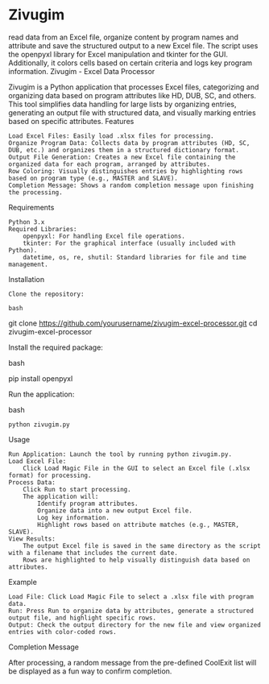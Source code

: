 # Zivugim
read data from an Excel file, organize content by program names and attribute and save the structured output to a new Excel file. The script uses the openpyxl library for Excel manipulation and tkinter for the GUI. Additionally, it colors cells based on certain criteria and logs key program information.
Zivugim - Excel Data Processor

Zivugim is a Python application that processes Excel files, categorizing and organizing data based on program attributes like HD, DUB, SC, and others. This tool simplifies data handling for large lists by organizing entries, generating an output file with structured data, and visually marking entries based on specific attributes.
Features

    Load Excel Files: Easily load .xlsx files for processing.
    Organize Program Data: Collects data by program attributes (HD, SC, DUB, etc.) and organizes them in a structured dictionary format.
    Output File Generation: Creates a new Excel file containing the organized data for each program, arranged by attributes.
    Row Coloring: Visually distinguishes entries by highlighting rows based on program type (e.g., MASTER and SLAVE).
    Completion Message: Shows a random completion message upon finishing the processing.

Requirements

    Python 3.x
    Required Libraries:
        openpyxl: For handling Excel file operations.
        tkinter: For the graphical interface (usually included with Python).
        datetime, os, re, shutil: Standard libraries for file and time management.

Installation

    Clone the repository:

    bash

git clone https://github.com/yourusername/zivugim-excel-processor.git
cd zivugim-excel-processor

Install the required package:

bash

pip install openpyxl

Run the application:

bash

    python zivugim.py

Usage

    Run Application: Launch the tool by running python zivugim.py.
    Load Excel File:
        Click Load Magic File in the GUI to select an Excel file (.xlsx format) for processing.
    Process Data:
        Click Run to start processing.
        The application will:
            Identify program attributes.
            Organize data into a new output Excel file.
            Log key information.
            Highlight rows based on attribute matches (e.g., MASTER, SLAVE).
    View Results:
        The output Excel file is saved in the same directory as the script with a filename that includes the current date.
        Rows are highlighted to help visually distinguish data based on attributes.

Example

    Load File: Click Load Magic File to select a .xlsx file with program data.
    Run: Press Run to organize data by attributes, generate a structured output file, and highlight specific rows.
    Output: Check the output directory for the new file and view organized entries with color-coded rows.

Completion Message

After processing, a random message from the pre-defined CoolExit list will be displayed as a fun way to confirm completion.
